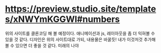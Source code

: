 # https://preview.studio.site/templates/xNWYmKGGWl#numbers
위의 사이트를 클론코딩 해 볼 예정이다.
애니메이션과 js, 레이아웃을 좀 더 익혀볼 수 있을 것 같다.
디자인은 위의 사이트대로 가되, 내용물은 바꿀듯! 내가 이것저것 추가해볼 수 있으면 더 좋을 것 같다. 미래의 나야 
